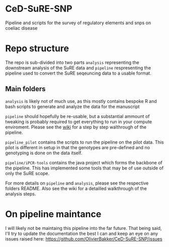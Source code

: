 # CeD-SuRE-SNP
Pipeline and scripts for the survey of regulatory elements and snps on coeliac disease


# Repo structure
The repo is sub-divided into two parts `analysis` representing the downstream analysis of the SuRE data and `pipeline` respresenting the pipeline used to convert the SuRE seqeuncing data to a usable format.

## Main folders
`analysis` is likely not of much use, as this mostly contains bespoke R and bash scripts to generate and analyze the data for the manuscript

`pipeline` should hopefully be re-usable, but a substantial ammount of tweaking is probably required to get everything to run in your compute enviroment. Please see the [wiki](https://github.com/OlivierBakker/CeD-SuRE-SNP/wiki) for a step by step walthrough of the pipeline.

`pipeline_pilot` contains the scripts to run the pipeline on the pilot data. This pilot is different in setup in that the genotypes are pre-defined and no genotyping is done on the data itself.

`pipeline/iPCR-tools` contains the java project which forms the backbone of the pipeline. This has implemented some tools that may be of use outside of only the SuRE scope.

For more details on `pipeline` and `analysis`, please see the respective folders README. Also see the wiki for a detailled walkthrough of the analysis steps. 

# On pipeline maintance
I will likely not be maintaing this pipeline into the far future. That being said, I'll try to update the documentation the best I can and keep an eye on any issues raised here: https://github.com/OlivierBakker/CeD-SuRE-SNP/issues
